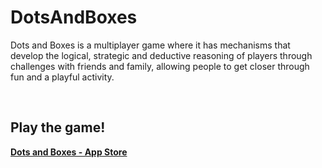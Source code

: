 # DotsAndBoxes

Dots and Boxes is a multiplayer game where it has mechanisms that develop the logical, strategic and deductive reasoning of players through challenges with friends and family, allowing people to get closer through fun and a playful activity.

<br>

## Play the game!

[**Dots and Boxes - App Store**](https://apps.apple.com/ee/app/dots-and-boxes-the-game/id1594410943)
